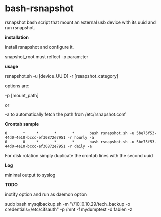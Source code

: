 # bash-rsnapshot
rsnapshot bash script that mount an external usb device with its uuid and run rsnapshot.



**installation**

  install rsnapshot and configure it.

  snapshot_root must reflect -p parameter

**usage**

rsnapshot.sh -u [device_UUID] -r [rsnapshot_category]

options are:

-p [mount_path]

or

-a to automatically fetch the path from /etc/rsnapshot.conf




**Crontab sample**

    0       *     *       *       *       bash rsnapshot.sh -u 5be75f53-44d0-4e10-bccc-ef30872e7951 -r hourly -a
    0       0     *       *       *       bash rsnapshot.sh -u 5be75f53-44d0-4e10-bccc-ef30872e7951 -r daily -a



For disk rotation simply duplicate the crontab lines with the second uuid

**Log**

minimal output to syslog

**TODO**

inotify option and run as daemon option








sudo bash mysqlbackup.sh -m "//10.10.10.29/tech_backup -o credentials=/etc/cifsauth" -p /mnt -f mydumptest -d fabien -z
